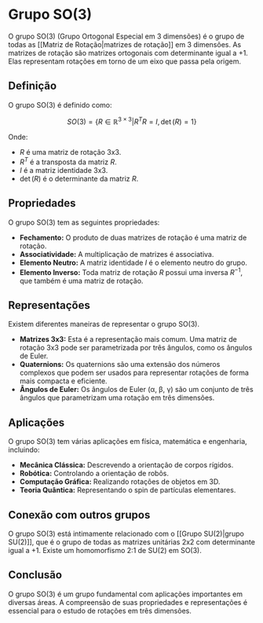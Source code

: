 # Grupo SO(3)

O grupo SO(3) (Grupo Ortogonal Especial em 3 dimensões) é o grupo de todas as [[Matriz de Rotação|matrizes de rotação]] em 3 dimensões. As matrizes de rotação são matrizes ortogonais com determinante igual a +1.  Elas representam rotações em torno de um eixo que passa pela origem.

## Definição

O grupo SO(3) é definido como:

$$
SO(3) = \{R \in \mathbb{R}^{3\times3} | R^TR = I, \det(R) = 1 \}
$$

Onde:

* $R$ é uma matriz de rotação 3x3.
* $R^T$ é a transposta da matriz $R$.
* $I$ é a matriz identidade 3x3.
* $\det(R)$ é o determinante da matriz $R$.

## Propriedades 

O grupo SO(3) tem as seguintes propriedades:

* **Fechamento:** O produto de duas matrizes de rotação é uma matriz de rotação.
* **Associatividade:** A multiplicação de matrizes é associativa.
* **Elemento Neutro:** A matriz identidade $I$ é o elemento neutro do grupo.
* **Elemento Inverso:** Toda matriz de rotação $R$ possui uma inversa $R^{-1}$, que também é uma matriz de rotação.

## Representações

Existem diferentes maneiras de representar o grupo SO(3). 

* **Matrizes 3x3:** Esta é a representação mais comum. Uma matriz de rotação 3x3 pode ser parametrizada por três ângulos, como os ângulos de Euler.
* **Quaternions:** Os quaternions são uma extensão dos números complexos que podem ser usados para representar rotações de forma mais compacta e eficiente.
* **Ângulos de Euler:** Os ângulos de Euler (α, β, γ)  são um conjunto de três ângulos que parametrizam uma rotação em três dimensões. 

## Aplicações

O grupo SO(3) tem várias aplicações em física, matemática e engenharia, incluindo:

* **Mecânica Clássica:**  Descrevendo a orientação de corpos rígidos.
* **Robótica:**  Controlando a orientação de robôs.
* **Computação Gráfica:**  Realizando rotações de objetos em 3D.
* **Teoria Quântica:**  Representando o spin de partículas elementares.

## Conexão com outros grupos

O grupo SO(3) está intimamente relacionado com o [[Grupo SU(2)|grupo SU(2)]], que é o grupo de todas as matrizes unitárias 2x2 com determinante igual a +1.  Existe um homomorfismo 2:1 de SU(2) em SO(3).

## Conclusão

O grupo SO(3) é um grupo fundamental com aplicações importantes em diversas áreas. A compreensão de suas propriedades e representações é essencial para o estudo de rotações em três dimensões. 
